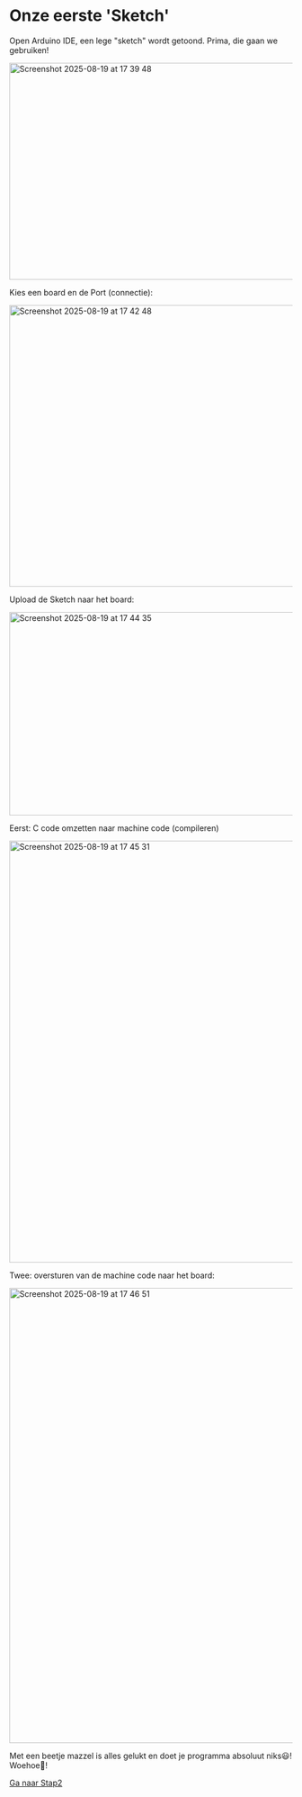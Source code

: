 # Onze eerste 'Sketch'

Open Arduino IDE, een lege "sketch" wordt getoond.
Prima, die gaan we gebruiken!

<img width="573" height="385" alt="Screenshot 2025-08-19 at 17 39 48" src="https://github.com/user-attachments/assets/2b0415e1-2954-41c4-a8ab-645fcabb0c86" />



Kies een board en de Port (connectie):

<img width="692" height="500" alt="Screenshot 2025-08-19 at 17 42 48" src="https://github.com/user-attachments/assets/37f76855-44ba-4985-b6c6-de7a2946b48f" />

Upload de Sketch naar het board:

<img width="578" height="361" alt="Screenshot 2025-08-19 at 17 44 35" src="https://github.com/user-attachments/assets/7bda7dee-a246-4435-ac9b-8d7276b89fa1" />

Eerst: C code omzetten naar machine code (compileren)

<img width="1033" height="749" alt="Screenshot 2025-08-19 at 17 45 31" src="https://github.com/user-attachments/assets/3882622c-20b6-4306-94b4-a2533121087b" />

Twee: oversturen van de machine code naar het board:

<img width="1047" height="808" alt="Screenshot 2025-08-19 at 17 46 51" src="https://github.com/user-attachments/assets/579f6fde-533f-47f3-bfe7-fecb1dc7b51e" />

Met een beetje mazzel is alles gelukt en doet je programma absoluut niks😃! Woehoe🥳!

[Ga naar Stap2](https://github.com/lathoub/IoT/blob/main/Stap2_Log/README.ino)
